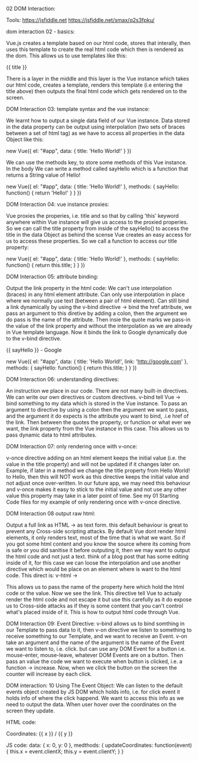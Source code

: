 02 DOM Interaction:

Tools:
https://jsfiddle.net
https://jsfiddle.net/smax/q2s3fpku/

dom interaction 02 - basics:

Vue.js creates a template based on our html code, stores that interally, then uses this template to create the real html code which then is rendered as the dom. This allows us to use templates like this:

<div id="app">
  <p>{{ title }}</p>
</div>

There is a layer in the middle and this layer is the Vue instance which takes our html code, creates a template, renders this template (i.e entering the title above) then outputs the final html code which gets rendered on to the screen.

DOM Interaction 03: template syntax and the vue instance:

We learnt how to output a single data field of our Vue instance. Data stored in the data property can be output using interpolation (two sets of braces between a set of html tag) as we have to access all properties in the data Object like this:

new Vue({
el: "#app",
data: {
title: 'Hello World!'
}
})

We can use the methods key, to store some methods of this Vue instance. In the body We can write a method called sayHello which is a function that returns a String value of Hello!

new Vue({
el: "#app",
data: {
title: 'Hello World!'
},
methods: {
sayHello: function() {
return 'Hello!'
}
}
})

DOM Interaction 04: vue instance proxies:

Vue proxies the properies, i.e. title
and so that by calling 'this' keyword anywhere within Vue instance will give us access to the proxied properies. So we can call the title property from inside of the sayHello() to access the title in the data Object as behind the scense Vue creates an easy access for us to access these properties. So we call a function to access our title property:

new Vue({
el: "#app",
data: {
title: 'Hello World!'
},
methods: {
sayHello: function() {
return this.title;
}
}
})

DOM Interaction 05: attribute binding:

Output the link property in the html code:
We can't use interpolation (braces) in any html element attribute. Can only use interpolation in place where we normally use text (between a pair of html element).
Can still bind a link dynamically by using the v-bind directive -> bind the href attribute, we pass an argument to this diretive by adding a colon, then the argument we do pass is the name of the attribute. Then insie the quote marks we pass-in the value of the link property and without the interpolation as we are already in Vue template language. Now it binds the link to Google dynamically due to the v-bind directive.

<div id="app">
  <p>{{ sayHello }} - <a v-bind:href="link">Google</a></p>
</div>

new Vue({
el: "#app",
data: {
title: 'Hello World!',
link: 'http://google.com'
},
methods: {
sayHello: function() {
return this.title;
}
}
})

DOM Interaction 06: understanding directives:

An instruction we place in our code. There are not many built-in directives. We can write our own directives or custom directives.
v-bind tell Vue -> bind something to my data which is stored in the Vue instance. To pass an argument to directive by using a colon then the argument we want to pass, and the argument it do expects is the attribute you want to bind, .i.e href of the link. Then between the quotes the property, or function or what ever we want, the link property from the Vue instance in this case. This allows us to pass dynamic data to html attributes.

DOM Interaction 07: only rendering once with v-once:

v-once directive adding on an html element keeps the initial value (i.e. the value in the title property) and will not be updated if it changes later on.
Example, if later in a method we change the title property from Hello World! to Hello, then this will NOT work as this directive keeps the initial value and not adjust once over-written. In our future app, we may need this behaviour and v-once makes it easy to stick to the initial value and not use any other value this property may take in a later point of time. See my 01 Starting Code files for my example of only rendering once with v-once directive.

DOM Interaction 08 output raw html:

Output a full link as HTML -> as text form.
this default behaviour is great to prevent any Cross-side scripting attacks.
By default Vue dont render html elements, it only renders text, most of the time that is what we want. So if you got some html content and you know the source where its coming from is safe or you did sanitise it before outputing it, then we may want to output the html code and not just a text. think of a blog post that has some editing inside of it, for this case we can loose the interpolation and use another directive which would be place on an element where is want to the html code. This direct is: v-html -> <p v-html></p>
This allows us to pass the name of the property here which hold the html code or the value. Now we see the link. This directive tell Vue to actualy render the html code and not escape it but use this carefully as it do expose us to Cross-side attacks as if they is some content that you can't control what's placed inside of it. This is how to output html code through Vue.

DOM Interaction 09: Event Directive:
v-bind allows us to bind somthing in our Template to pass data to it, then
v-on directive we listen to something to receive something to our Template, and we want to receive an Event. v-on take an argument and the name of the argument is the name of the Event we want to listen to, i.e. click.
but can use any DOM Event for a button i.e. mouse-enter, mouse-leave, whatever DOM Events are on a button. Then pass an value the code we want to execute when button is clicked, i.e. a function -> increase.
Now, when we click the button on the screen the counter will increase by each click.

DOM interaction: 10 Using The Event Object:
We can listen to the default events object created by JS DOM which holds info, i.e. for click event it holds info of where the click happend. We want to access this info as we need to output the data. When user hover over the coordinates on the screen they update.

HTML code:

<p v-on:mouseove="updateCoordinates">Coordinates: {{ x }} / {{ y }}</p>

JS code:
data: {
x: 0,
y: 0
},
medthods: {
updateCoordinates: function(event) {
this.x = event.clientX;
this.y = event.clientY;
}
}
